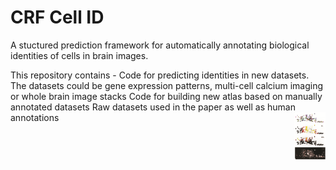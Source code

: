<h1>CRF Cell ID</h1>
<p>A stuctured prediction framework for automatically annotating biological identities of cells in brain images.</p>

<p>This repository contains - 
  Code for predicting identities in new datasets. The datasets could be gene expression patterns, multi-cell calcium imaging or whole
  brain image stacks
  Code for building new atlas based on manually annotated datasets
  Raw datasets used in the paper as well as human annotations
  <img style="float:right;width:50px;height:76px" src = "extra/readme_img_v2.jpg">
</p>

